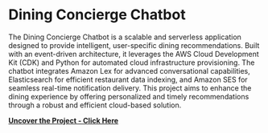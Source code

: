 #  Dining Concierge Chatbot

The Dining Concierge Chatbot is a scalable and serverless application designed to provide intelligent, user-specific dining recommendations. Built with an event-driven architecture, it leverages the AWS Cloud Development Kit (CDK) and Python for automated cloud infrastructure provisioning. The chatbot integrates Amazon Lex for advanced conversational capabilities, Elasticsearch for efficient restaurant data indexing, and Amazon SES for seamless real-time notification delivery. This project aims to enhance the dining experience by offering personalized and timely recommendations through a robust and efficient cloud-based solution.
<br>


**[<i class="fa-solid fa-up-right-from-square"></i> Uncover the Project - Click Here](https://github.com/pranshu267/DiningConciergeBot)**
